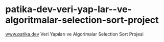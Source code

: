 # patika-dev-veri-yap-lar--ve-algoritmalar-selection-sort-project
www.patika.dev Veri Yapıları ve Algorimalar Selection Sort Projesi
